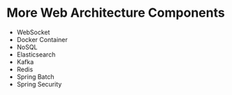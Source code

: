 # More Web Architecture Components

- WebSocket
- Docker Container
- NoSQL
- Elasticsearch
- Kafka
- Redis
- Spring Batch
- Spring Security
